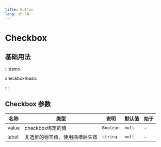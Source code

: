 ```yaml
---
title: Button
lang: zh-CN
---
```


# Checkbox

<script setup>
const demos = import.meta.globEager('../../../demos/panda-ui/checkbox/*/*.vue')
</script>

## 基础用法

:::demo

checkbox/basic

:::

## Checkbox 参数

| 名称  | 类型                           | 说明      | 默认值 | 始于 |
| ----- | ------------------------------ | --------- | ------ | ---- |
| value | checkbox绑定的值               | `Boolean` | `null` | -    |
| label | 复选框的标签值，使用插槽后失效 | `string`  | `null` | -    |
